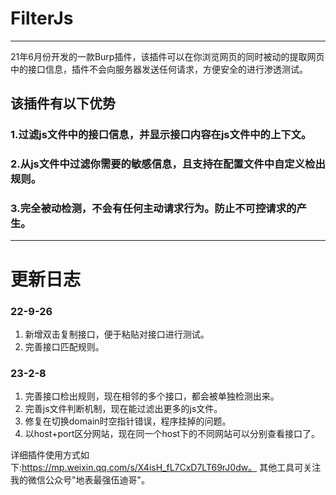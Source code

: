 # FilterJs
---
21年6月份开发的一款Burp插件，该插件可以在你浏览网页的同时被动的提取网页中的接口信息，插件不会向服务器发送任何请求，方便安全的进行渗透测试。
## 该插件有以下优势
### 1.过滤js文件中的接口信息，并显示接口内容在js文件中的上下文。
### 2.从js文件中过滤你需要的敏感信息，且支持在配置文件中自定义检出规则。
### 3.完全被动检测，不会有任何主动请求行为。防止不可控请求的产生。

---


# 更新日志
### 22-9-26 
1. 新增双击复制接口，便于粘贴对接口进行测试。
2. 完善接口匹配规则。
### 23-2-8
1. 完善接口检出规则，现在相邻的多个接口，都会被单独检测出来。
2. 完善js文件判断机制，现在能过滤出更多的js文件。
3. 修复在切换domain时空指针错误，程序挂掉的问题。
4. 以host+port区分网站，现在同一个host下的不同网站可以分别查看接口了。


详细插件使用方式如下:https://mp.weixin.qq.com/s/X4isH_fL7CxD7LT69rJ0dw。
其他工具可关注我的微信公众号"地表最强伍迪哥"。
